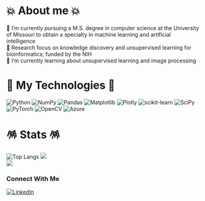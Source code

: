 # 💥 About me 💥
🔭 I’m currently pursuing a M.S. degree in computer science at the University of Missouri to obtain a specialty in machine learning and artificial intelligence<br>
🧪 Research focus on knowledge discovery and unsupervised learning for bioinformatics; funded by the NIH<br>
🌱 I’m currently learning about unsupervised learning and image processing<br>

# 👾 My Technologies 👾
![Python](https://img.shields.io/badge/python-3670A0?style=for-the-badge&logo=python&logoColor=ffdd54) ![NumPy](https://img.shields.io/badge/numpy-%23013243.svg?style=for-the-badge&logo=numpy&logoColor=white) ![Pandas](https://img.shields.io/badge/pandas-%23150458.svg?style=for-the-badge&logo=pandas&logoColor=white) ![Matplotlib](https://img.shields.io/badge/Matplotlib-%23ffffff.svg?style=for-the-badge&logo=Matplotlib&logoColor=black) ![Plotly](https://img.shields.io/badge/Plotly-%233F4F75.svg?style=for-the-badge&logo=plotly&logoColor=white) ![scikit-learn](https://img.shields.io/badge/scikit--learn-%23F7931E.svg?style=for-the-badge&logo=scikit-learn&logoColor=white) ![SciPy](https://img.shields.io/badge/SciPy-%230C55A5.svg?style=for-the-badge&logo=scipy&logoColor=%white) ![PyTorch](https://img.shields.io/badge/PyTorch-%23EE4C2C.svg?style=for-the-badge&logo=PyTorch&logoColor=white) ![OpenCV](https://img.shields.io/badge/opencv-%23white.svg?style=for-the-badge&logo=opencv&logoColor=white) ![Azure](https://img.shields.io/badge/azure-%230072C6.svg?style=for-the-badge&logo=microsoftazure&logoColor=white)

# 🪅 Stats 🪅
![Top Langs](https://github-readme-stats.vercel.app/api/top-langs/?username=mikey-joyce&layout=compact) ![](https://github-readme-streak-stats.herokuapp.com/?user=mikey-joyce&theme=nightowl&hide_border=false)<br>
[![](https://visitcount.itsvg.in/api?id=mikey-joyce&icon=0&color=0)](https://visitcount.itsvg.in)

### Connect With Me
[![LinkedIn](https://img.shields.io/badge/LinkedIn-%230077B5.svg?logo=linkedin&logoColor=white)](https://www.linkedin.com/in/michael-joyce-827443229/) 

<!--
**mikey-joyce/mikey-joyce** is a ✨ _special_ ✨ repository because its `README.md` (this file) appears on your GitHub profile.

Here are some ideas to get you started:

- 🔭 I’m currently working on ...
- 🌱 I’m currently learning ...
- 👯 I’m looking to collaborate on ...
- 🤔 I’m looking for help with ...
- 💬 Ask me about ...
- 📫 How to reach me: ...
- 😄 Pronouns: ...
- ⚡ Fun fact: ...
-->
